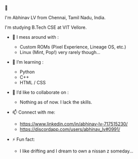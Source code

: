 👋

I'm Abhinav LV from Chennai, Tamil Nadu, India.

I'm studying B.Tech CSE at VIT Vellore.

- 🔭 I mess around with : 
  - Custom ROMs (Pixel Experience, Lineage OS, etc.)
  - Linux (Mint, Pop!) very rarely though...

- 🌱 I’m learning : 
  - Python
  - C++
  - HTML / CSS

- 👯 I’d like to collaborate on : 
  - Nothing as of now. I lack the skills.

- 📫 Connect with me:
  - https://www.linkedin.com/in/abhinav-lv-717515230/
  - https://discordapp.com/users/abhinav_lv#0991/

- ⚡ Fun fact: 
  - I like drifting and I dream to own a nissan z someday...
